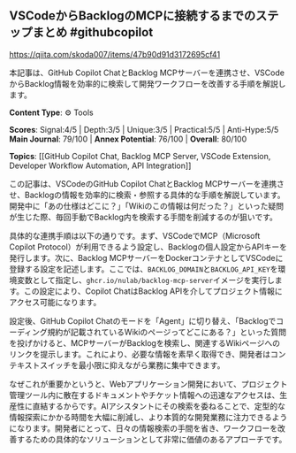 ## VSCodeからBacklogのMCPに接続するまでのステップまとめ #githubcopilot

https://qiita.com/skoda007/items/47b90d91d3172695cf41

本記事は、GitHub Copilot ChatとBacklog MCPサーバーを連携させ、VSCodeからBacklog情報を効率的に検索して開発ワークフローを改善する手順を解説します。

**Content Type**: ⚙️ Tools

**Scores**: Signal:4/5 | Depth:3/5 | Unique:3/5 | Practical:5/5 | Anti-Hype:5/5
**Main Journal**: 79/100 | **Annex Potential**: 76/100 | **Overall**: 80/100

**Topics**: [[GitHub Copilot Chat, Backlog MCP Server, VSCode Extension, Developer Workflow Automation, API Integration]]

この記事は、VSCodeのGitHub Copilot ChatとBacklog MCPサーバーを連携させ、Backlogの情報を効率的に検索・参照する具体的な手順を解説しています。開発中に「あの仕様はどこに？」「Wikiのこの情報は何だった？」といった疑問が生じた際、毎回手動でBacklog内を検索する手間を削減するのが狙いです。

具体的な連携手順は以下の通りです。まず、VSCodeでMCP（Microsoft Copilot Protocol）が利用できるよう設定し、Backlogの個人設定からAPIキーを発行します。次に、Backlog MCPサーバーをDockerコンテナとしてVSCodeに登録する設定を記述します。ここでは、`BACKLOG_DOMAIN`と`BACKLOG_API_KEY`を環境変数として指定し、`ghcr.io/nulab/backlog-mcp-server`イメージを実行します。この設定により、Copilot ChatはBacklog APIを介してプロジェクト情報にアクセス可能になります。

設定後、GitHub Copilot Chatのモードを「Agent」に切り替え、「Backlogでコーディング規約が記載されているWikiのページってどこにある？」といった質問を投げかけると、MCPサーバーがBacklogを検索し、関連するWikiページへのリンクを提示します。これにより、必要な情報を素早く取得でき、開発者はコンテキストスイッチを最小限に抑えながら業務に集中できます。

なぜこれが重要かというと、Webアプリケーション開発において、プロジェクト管理ツール内に散在するドキュメントやチケット情報への迅速なアクセスは、生産性に直結するからです。AIアシスタントにその検索を委ねることで、定型的な情報探索にかかる時間を大幅に削減し、より本質的な開発業務に注力できるようになります。開発者にとって、日々の情報検索の手間を省き、ワークフローを改善するための具体的なソリューションとして非常に価値のあるアプローチです。
